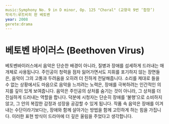 ```yaml
---
music:Symphony No. 9 in D minor, Op. 125 "Choral" (교향곡 9번 ‘합창’)
작곡가:루트비히 판 베토벤 
year: 2008
gerete:drama
---
```


# 베토벤 바이러스 (Beethoven Virus)
베토벤바이러스에서 음악은 단순한 배경이 아니라, 질병과 장애를 섬세하게 드러내는 매개체로 사용됩니다. 주인공이 청력을 점차 잃어가면서도 지휘를 포기하지 않는 장면들은, 음악이 그의 고통과 두려움을 오히려 더 진하게 전달해줍니다. 소리를 제대로 들을 수 없는 상황에서도 마음으로 음악을 느끼려는 노력은, 장애를 극복하려는 인간적인 의지를 깊이 있게 보여줍니다. 음악은 주인공의 상처를 숨기는 것이 아니라, 그 상처를 더 진실하게 드러내는 역할을 합니다. 덕분에 시청자는 단순히 장애를 ‘불행’으로 소비하지 않고, 그 안의 복잡한 감정과 성장을 공감할 수 있게 됩니다. 작품 속 음악은 장애를 이겨내는 수단이라기보다는, 장애와 함께 살아가는 방법을 함께 고민하게 하는 힘을 가집니다. 이러한 표현 방식이 드라마에 더 깊은 울림을 주었다고 생각합니다.
